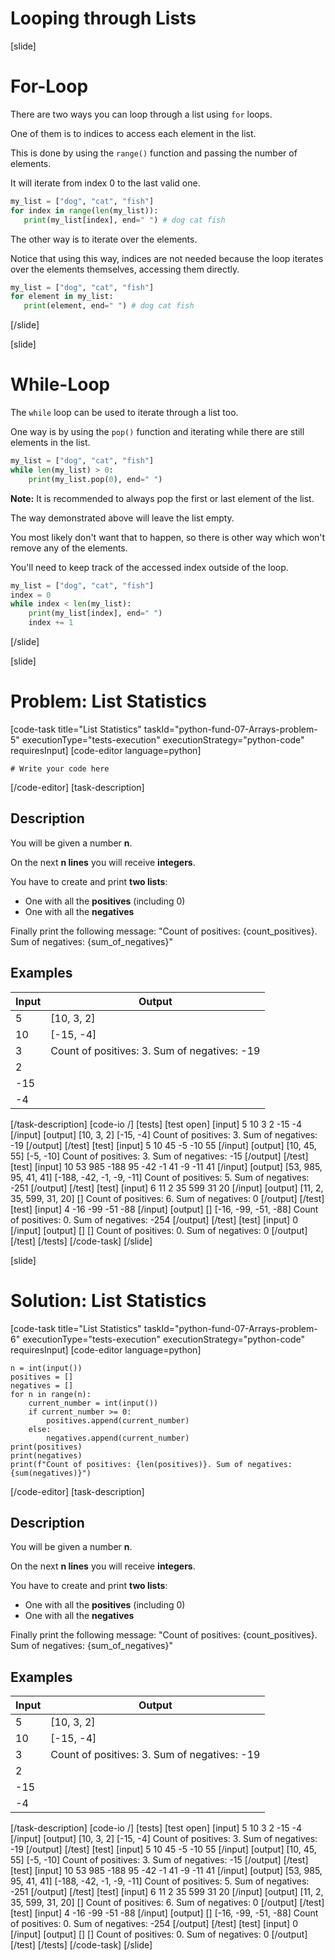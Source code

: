 # Looping through Lists

[slide]
# For-Loop

There are two ways you can loop through a list using `for` loops.

One of them is to indices to access each element in the list.

This is done by using the `range()` function and passing the number of elements.

It will iterate from index 0 to the last valid one.

```python live
my_list = ["dog", "cat", "fish"]
for index in range(len(my_list)):
   print(my_list[index], end=" ") # dog cat fish 
```

The other way is to iterate over the elements.

Notice that using this way, indices are not needed because the loop iterates over the elements themselves, accessing them directly.

```python live
my_list = ["dog", "cat", "fish"]
for element in my_list:
   print(element, end=" ") # dog cat fish
```

[/slide]

[slide]
# While-Loop

The `while` loop can be used to iterate through a list too.

One way is by using the `pop()` function and iterating while there are still elements in the list.

```python live
my_list = ["dog", "cat", "fish"]
while len(my_list) > 0:
    print(my_list.pop(0), end=" ")
```

**Note:** It is recommended to always pop the first or last element of the list.

The way demonstrated above will leave the list empty.

You most likely don't want that to happen, so there is other way which won't remove any of the elements.

You'll need to keep track of the accessed index outside of the loop.

```python live
my_list = ["dog", "cat", "fish"]
index = 0
while index < len(my_list):
    print(my_list[index], end=" ")
    index += 1
```

[/slide]

[slide]
# Problem: List Statistics
[code-task title="List Statistics" taskId="python-fund-07-Arrays-problem-5" executionType="tests-execution" executionStrategy="python-code" requiresInput]
[code-editor language=python]
```
# Write your code here
```
[/code-editor]
[task-description]
## Description
You will be given a number **n**.

On the next **n lines** you will receive **integers**.

You have to create and print **two lists**:

 - One with all the **positives** (including 0)
 - One with all the **negatives**

Finally print the following message: "Count of positives: {count_positives}. Sum of negatives: {sum_of_negatives}"

## Examples
| **Input** | **Output** |
| --- | --- |
| 5 | [10, 3, 2] |
| 10 | [-15, -4] |
| 3 | Count of positives: 3. Sum of negatives: -19 |
| 2 |  |
| -15 |  |
| -4 |  |

[/task-description]
[code-io /]
[tests]
[test open]
[input]
5
10
3
2
-15
-4
[/input]
[output]
\[10, 3, 2\]
\[-15, -4\]
Count of positives: 3. Sum of negatives: -19
[/output]
[/test]
[test]
[input]
5
10
45
-5
-10
55
[/input]
[output]
\[10, 45, 55\]
\[-5, -10\]
Count of positives: 3. Sum of negatives: -15
[/output]
[/test]
[test]
[input]
10
53
985
-188
95
-42
-1
41
-9
-11
41
[/input]
[output]
\[53, 985, 95, 41, 41\]
\[-188, -42, -1, -9, -11\]
Count of positives: 5. Sum of negatives: -251
[/output]
[/test]
[test]
[input]
6
11
2
35
599
31
20
[/input]
[output]
\[11, 2, 35, 599, 31, 20\]
\[\]
Count of positives: 6. Sum of negatives: 0
[/output]
[/test]
[test]
[input]
4
-16
-99
-51
-88
[/input]
[output]
\[\]
\[-16, -99, -51, -88\]
Count of positives: 0. Sum of negatives: -254
[/output]
[/test]
[test]
[input]
0
[/input]
[output]
\[\]
\[\]
Count of positives: 0. Sum of negatives: 0
[/output]
[/test]
[/tests]
[/code-task]
[/slide]

[slide]
# Solution: List Statistics
[code-task title="List Statistics" taskId="python-fund-07-Arrays-problem-6" executionType="tests-execution" executionStrategy="python-code" requiresInput]
[code-editor language=python]
```
n = int(input())
positives = []
negatives = []
for n in range(n):
    current_number = int(input())
    if current_number >= 0:
        positives.append(current_number)
    else:
        negatives.append(current_number)
print(positives)
print(negatives)
print(f"Count of positives: {len(positives)}. Sum of negatives: {sum(negatives)}")
```
[/code-editor]
[task-description]
## Description
You will be given a number **n**.

On the next **n lines** you will receive **integers**.

You have to create and print **two lists**:

 - One with all the **positives** (including 0)
 - One with all the **negatives**

Finally print the following message: "Count of positives: {count_positives}. Sum of negatives: {sum_of_negatives}"

## Examples
| **Input** | **Output** |
| --- | --- |
| 5 | [10, 3, 2] |
| 10 | [-15, -4] |
| 3 | Count of positives: 3. Sum of negatives: -19 |
| 2 |  |
| -15 |  |
| -4 |  |

[/task-description]
[code-io /]
[tests]
[test open]
[input]
5
10
3
2
-15
-4
[/input]
[output]
\[10, 3, 2\]
\[-15, -4\]
Count of positives: 3. Sum of negatives: -19
[/output]
[/test]
[test]
[input]
5
10
45
-5
-10
55
[/input]
[output]
\[10, 45, 55\]
\[-5, -10\]
Count of positives: 3. Sum of negatives: -15
[/output]
[/test]
[test]
[input]
10
53
985
-188
95
-42
-1
41
-9
-11
41
[/input]
[output]
\[53, 985, 95, 41, 41\]
\[-188, -42, -1, -9, -11\]
Count of positives: 5. Sum of negatives: -251
[/output]
[/test]
[test]
[input]
6
11
2
35
599
31
20
[/input]
[output]
\[11, 2, 35, 599, 31, 20\]
\[\]
Count of positives: 6. Sum of negatives: 0
[/output]
[/test]
[test]
[input]
4
-16
-99
-51
-88
[/input]
[output]
\[\]
\[-16, -99, -51, -88\]
Count of positives: 0. Sum of negatives: -254
[/output]
[/test]
[test]
[input]
0
[/input]
[output]
\[\]
\[\]
Count of positives: 0. Sum of negatives: 0
[/output]
[/test]
[/tests]
[/code-task]
[/slide]